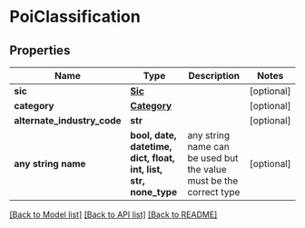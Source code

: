 # PoiClassification


## Properties
Name | Type | Description | Notes
------------ | ------------- | ------------- | -------------
**sic** | [**Sic**](Sic.md) |  | [optional] 
**category** | [**Category**](Category.md) |  | [optional] 
**alternate_industry_code** | **str** |  | [optional] 
**any string name** | **bool, date, datetime, dict, float, int, list, str, none_type** | any string name can be used but the value must be the correct type | [optional]

[[Back to Model list]](../README.md#documentation-for-models) [[Back to API list]](../README.md#documentation-for-api-endpoints) [[Back to README]](../README.md)


